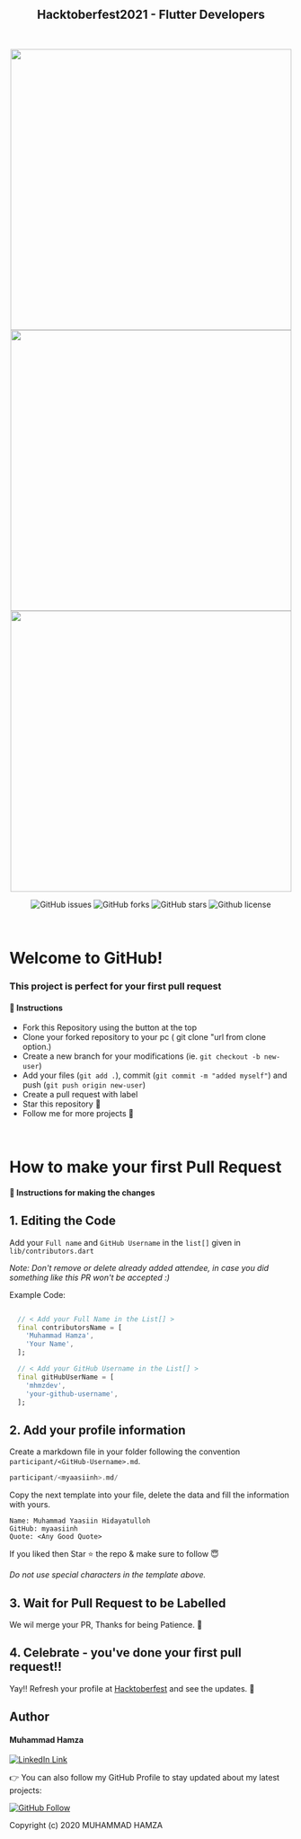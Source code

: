<h2 align='center'>Hacktoberfest2021 - Flutter Developers</h2>

<br>
<p align="center">
<img src="https://user-images.githubusercontent.com/43790152/135702736-928b134a-0299-4fee-b9da-e6720bbe53d6.jpeg" height=500>
<img src="https://user-images.githubusercontent.com/43790152/135702741-26502c41-af60-499c-9464-349044eda7d6.jpeg" height=500>
<img src="https://user-images.githubusercontent.com/43790152/135703199-4dea77e1-810e-4bbe-a9b9-4569f3d822a6.gif" height=500>
</p>

<p align="center">
   <img alt="GitHub issues" src="https://img.shields.io/github/issues/m-hamzashakeel/Hacktoberfest-Flutter"></a>
   <img alt="GitHub forks" src="https://img.shields.io/github/issues/m-hamzashakeel/Hacktoberfest-Flutter"></a>
   <img alt="GitHub stars" src="https://img.shields.io/github/stars/m-hamzashakeel/Hacktoberfest-Flutter"></a>
   <img alt="Github license" src="https://img.shields.io/github/license/m-hamzashakeel/Hacktoberfest-Flutter"></a>
</p>
<br>

# Welcome to GitHub!

### This project is perfect for your first pull request

#### 📝 Instructions

- Fork this Repository using the button at the top
- Clone your forked repository to your pc ( git clone "url from clone option.)
- Create a new branch for your modifications (ie. `git checkout -b new-user`)
- Add your files (`git add .`), commit (`git commit -m "added myself"`) and push (`git push origin new-user`)
- Create a pull request with label
- Star this repository 🌟
- Follow me for more projects 💙

<br>

# How to make your first Pull Request

#### 📜 Instructions for making the changes
## 1. Editing the Code

Add your `Full name` and `GitHub Username` in the `list[]` given in `lib/contributors.dart`

*Note: Don't remove or delete already added attendee, in case you did something like this PR won't be accepted :)*

Example Code:
```dart

  // < Add your Full Name in the List[] >
  final contributorsName = [
    'Muhammad Hamza',
    'Your Name',
  ];

  // < Add your GitHub Username in the List[] >
  final gitHubUserName = [
    'mhmzdev',
    'your-github-username',
  ];

```


## 2. Add your profile information

Create a markdown file in your folder following the convention `participant/<GitHub-Username>.md`.

```dart
participant/<myaasiinh>.md/
```

Copy the next template into your file, delete the data and fill the information with yours.

```
Name: Muhammad Yaasiin Hidayatulloh
GitHub: myaasiinh
Quote: <Any Good Quote>
```

If you liked then Star ⭐ the repo & make sure to follow 😇

_Do not use special characters in the template above._

## 3. Wait for Pull Request to be Labelled
We wil merge your PR, Thanks for being Patience. 🙏

## 4. Celebrate - you've done your first pull request!!
Yay!! Refresh your profile at <a href="https://hacktoberfest.digitalocean.com/">Hacktoberfest</a> and see the updates. 🎉

## Author

#### Muhammad Hamza
[![LinkedIn Link](https://img.shields.io/badge/Connect-Hamza-blue.svg?logo=linkedin&longCache=true&style=social&label=Connect
)](https://www.linkedin.com/in/mhmzdev)

👉 You can also follow my GitHub Profile to stay updated about my latest projects:

[![GitHub Follow](https://img.shields.io/badge/Connect-Hamza-blue.svg?logo=Github&longCache=true&style=social&label=Follow)](https://github.com/mhmzdev)

Copyright (c) 2020 MUHAMMAD HAMZA

